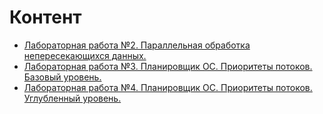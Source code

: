 # Контент

- [Лабораторная работа №2. Параллельная обработка непересекающихся данных.](MultiThreadBlur)
- [Лабораторная работа №3. Планировщик ОС. Приоритеты потоков. Базовый уровень.](ThreadAffinity)
- [Лабораторная работа №4. Планировщик ОС. Приоритеты потоков. Углубленный уровень.](MultiThreadBlur)
